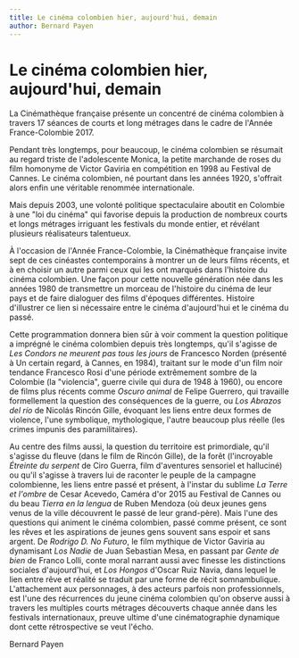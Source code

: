 ```yaml
---
title: Le cinéma colombien hier, aujourd'hui, demain
author: Bernard Payen
---
```


# Le cinéma colombien hier, aujourd'hui, demain

La Cinémathèque française présente un concentré de cinéma colombien à travers 17 séances de courts et long métrages dans le cadre de l'Année France-Colombie 2017.

Pendant très longtemps, pour beaucoup, le cinéma colombien se résumait au regard triste de l'adolescente Monica, la petite marchande de roses du film homonyme de Victor Gaviria en compétition en 1998 au Festival de Cannes. Le cinéma colombien, né pourtant dans les années 1920, s'offrait alors enfin une véritable renommée internationale.

Mais depuis 2003, une volonté politique spectaculaire aboutit en Colombie à une "loi du cinéma" qui favorise depuis la production de nombreux courts et longs métrages irriguant les festivals du monde entier, et révélant plusieurs réalisateurs talentueux.

À l'occasion de l'Année France-Colombie, la Cinémathèque française invite sept de ces cinéastes contemporains à montrer un de leurs films récents, et à en choisir un autre parmi ceux qui les ont marqués dans l'histoire du cinéma colombien. Une façon pour cette nouvelle génération née dans les années 1980 de transmettre un morceau de l'histoire du cinéma de leur pays et de faire dialoguer des films d'époques différentes. Histoire d'illustrer ce lien si nécessaire entre le cinéma d'aujourd'hui et le cinéma du passé.

Cette programmation donnera bien sûr à voir comment la question politique a imprégné le cinéma colombien depuis très longtemps, qu'il s'agisse de *Les Condors ne meurent pas tous les jours* de Francesco Norden (présenté à Un certain regard, à Cannes, en 1984), traitant sur le mode d'un film noir tendance Francesco Rosi d'une période extrêmement sombre de la Colombie (la "violencia", guerre civile qui dura de 1948 à 1960), ou encore de films plus récents comme *Oscuro animal* de Felipe Guerrero, qui travaille formellement la question des conséquences de la guerre, ou *Los Abrazos del río* de Nicolás Rincón Gille, évoquant les liens entre deux formes de violence, l'une symbolique, mythologique, l'autre beaucoup plus réelle (les crimes impunis des paramilitaires).

Au centre des films aussi, la question du territoire est primordiale, qu'il s'agisse du fleuve (dans le film de Rincón Gille), de la forêt (l'incroyable *Étreinte du serpent* de Ciro Guerra, film d'aventures sensoriel et halluciné) ou qu'il s'agisse à travers lui de raconter le peuple de la campagne colombienne, les liens entre passé et présent, à l'instar du sublime *La Terre et l'ombre* de Cesar Acevedo, Caméra d'or 2015 au Festival de Cannes ou du beau *Tierra en la lengua* de Ruben Mendoza (où deux jeunes gens venus de la ville découvrent le passé de leur grand-père). Mais l'une des questions qui animent le cinéma colombien, passé comme présent, ce sont les rêves et les aspirations de jeunes gens souvent sans espoir et sans argent. De *Rodrigo D. No Futuro*, le film mythique de Victor Gaviria au dynamisant *Los Nadie* de Juan Sebastian Mesa, en passant par *Gente de bien* de Franco Lolli, conte moral narrant aussi avec finesse les distinctions sociales d'aujourd'hui, et *Los Hongos* d'Oscar Ruiz Navia, dans lequel le lien entre rêve et réalité se traduit par une forme de récit somnambulique. L'attachement aux personnages, à des acteurs parfois non professionnels, est l'une des récurrences du jeune cinéma colombien qu'on observe aussi à travers les multiples courts métrages découverts chaque année dans les festivals internationaux, preuve ultime d'une cinématographie dynamique dont cette rétrospective se veut l'écho.

Bernard Payen